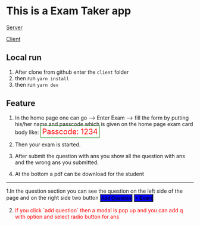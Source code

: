 # This is a Exam Taker app

[Server](https://github.com/rahulsaha28/E-Exam-server.git)

[Client](https://github.com/rahulsaha28/E-Exam-server.git)

## Local run

1. After clone from github enter the `client` folder
2. then run `yarn install`
3. then run `yarn dev`

## Feature

1. In the home page one can go --> Enter Exam --> fill the form by putting his/her name and passcode which is given on the home page exam card body like: <span style="color:red;font-size:20px;border:1px solid green; padding:4px">Passcode: 1234</span>

2. Then your exam is started.
3. After submit the question with ans you show all the question with ans and the wrong ans you submitted.
4. At the bottom a pdf can be download for the student

---

1.In the question section you can see the question on the left side of the page and on the right side two button <button style="background-color:blue; padding:1.2px" >Add Question</button>
<button style="background-color:blue; padding:1.2px" >+ Exam</button>

2. <p style="color:red">if you click `add question` then a modal is pop up and you can add q with option and select radio button for ans</p>
